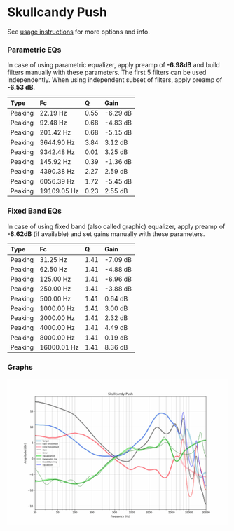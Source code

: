 # Skullcandy Push
See [usage instructions](https://github.com/jaakkopasanen/AutoEq#usage) for more options and info.

### Parametric EQs
In case of using parametric equalizer, apply preamp of **-6.98dB** and build filters manually
with these parameters. The first 5 filters can be used independently.
When using independent subset of filters, apply preamp of **-6.53 dB**.

| Type    | Fc          |    Q | Gain     |
|:--------|:------------|:-----|:---------|
| Peaking | 22.19 Hz    | 0.55 | -6.29 dB |
| Peaking | 92.48 Hz    | 0.68 | -4.83 dB |
| Peaking | 201.42 Hz   | 0.68 | -5.15 dB |
| Peaking | 3644.90 Hz  | 3.84 | 3.12 dB  |
| Peaking | 9342.48 Hz  | 0.01 | 3.25 dB  |
| Peaking | 145.92 Hz   | 0.39 | -1.36 dB |
| Peaking | 4390.38 Hz  | 2.27 | 2.59 dB  |
| Peaking | 6056.39 Hz  | 1.72 | -5.45 dB |
| Peaking | 19109.05 Hz | 0.23 | 2.55 dB  |

### Fixed Band EQs
In case of using fixed band (also called graphic) equalizer, apply preamp of **-8.62dB**
(if available) and set gains manually with these parameters.

| Type    | Fc          |    Q | Gain     |
|:--------|:------------|:-----|:---------|
| Peaking | 31.25 Hz    | 1.41 | -7.09 dB |
| Peaking | 62.50 Hz    | 1.41 | -4.88 dB |
| Peaking | 125.00 Hz   | 1.41 | -6.96 dB |
| Peaking | 250.00 Hz   | 1.41 | -3.88 dB |
| Peaking | 500.00 Hz   | 1.41 | 0.64 dB  |
| Peaking | 1000.00 Hz  | 1.41 | 3.00 dB  |
| Peaking | 2000.00 Hz  | 1.41 | 2.32 dB  |
| Peaking | 4000.00 Hz  | 1.41 | 4.49 dB  |
| Peaking | 8000.00 Hz  | 1.41 | 0.19 dB  |
| Peaking | 16000.01 Hz | 1.41 | 8.36 dB  |

### Graphs
![](./Skullcandy%20Push.png)
